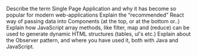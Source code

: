 Describe the term Single Page Application and why it has become so popular for modern web-applications
Explain the “recommended” React way of passing data into Components (at the top, or at the bottom or..)
Explain how JavaScript array methods, like filter, map and (reduce) can be used to generate dynamic HTML structures (tables, ul's etc.)
Explain about the Observer pattern, and where you have used it, both with Java and JavaScript.
